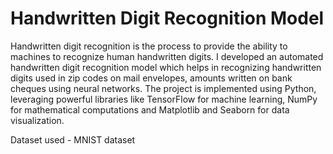 # Handwritten Digit Recognition Model

Handwritten digit recognition is the process to provide the ability to machines to recognize human handwritten digits. I developed an automated handwritten digit recognition model which helps in recognizing handwritten digits used in zip codes on mail envelopes, amounts written on bank cheques using neural networks. The project is implemented using Python, leveraging powerful libraries like TensorFlow for machine learning, NumPy for mathematical computations and Matplotlib and Seaborn for data visualization.


Dataset used - MNIST dataset
